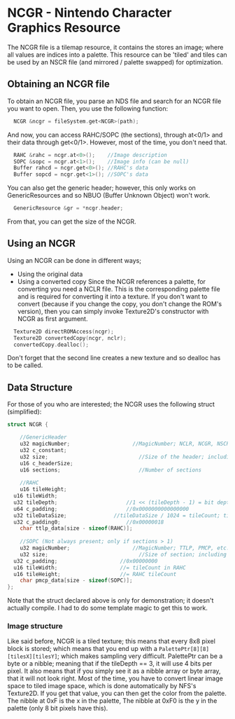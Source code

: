 # NCGR - Nintendo Character Graphics Resource
The NCGR file is a tilemap resource, it contains the stores an image; where all values are indices into a palette. This resource can be 'tiled' and tiles can be used by an NSCR file (and mirrored / palette swapped) for optimization.
## Obtaining an NCGR file
To obtain an NCGR file, you parse an NDS file and search for an NCGR file you want to open. Then, you use the following function:
```cpp
  NCGR &ncgr = fileSystem.get<NCGR>(path);
```
And now, you can access RAHC/SOPC (the sections), through at<0/1> and their data through get<0/1>. However, most of the time, you don't need that.
```cpp
  RAHC &rahc = ncgr.at<0>();    //Image description
  SOPC &sopc = ncgr.at<1>();    //Image info (can be null)
  Buffer rahcd = ncgr.get<0>(); //RAHC's data
  Buffer sopcd = ncgr.get<1>(); //SOPC's data
```
You can also get the generic header; however, this only works on GenericResources and so NBUO (Buffer Unknown Object) won't work.
```cpp
  GenericResource &gr = *ncgr.header;
```
From that, you can get the size of the NCGR.
## Using an NCGR
Using an NCGR can be done in different ways;
- Using the original data
- Using a converted copy
Since the NCGR references a palette, for converting you need a NCLR file. This is the corresponding palette file and is required for converting it into a texture. If you don't want to convert (because if you change the copy, you don't change the ROM's version), then you can simply invoke Texture2D's constructor with NCGR as first argument.
```cpp
  Texture2D directROMAccess(ncgr);
  Texture2D convertedCopy(ncgr, nclr);
  convertedCopy.dealloc();
```
Don't forget that the second line creates a new texture and so dealloc has to be called.
## Data Structure
For those of you who are interested; the NCGR uses the following struct (simplified):
```cpp
struct NCGR {

	//GenericHeader
	u32 magicNumber;					//MagicNumber; NCLR, NCGR, NSCR, etc.
	u32 c_constant;
	u32 size;						      //Size of the header; including contents
	u16 c_headerSize;
	u16 sections;						  //Number of sections
    
	//RAHC
	u16 tileHeight;
  u16 tileWidth;
  u32 tileDepth;					  //1 << (tileDepth - 1) = bit depth
  u64 c_padding;					  //0x0000000000000000
  u32 tileDataSize;				  //tileDataSize / 1024 = tileCount; tileDataSize * (2 - (tileDepth - 3)) = pixels
  u32 c_padding0;					  //0x00000018
	char ttlp_data[size - sizeof(RAHC)];
    
	//SOPC (Not always present; only if sections > 1)
	u32 magicNumber;					//MagicNumber; TTLP, PMCP, etc.
	u32 size;						      //Size of section; including contents
  u32 c_padding;				    //0x00000000
  u16 tileWidth;				    //= tileCount in RAHC
  u16 tileHeight;				    //= RAHC tileCount
	char pmcp_data[size - sizeof(SOPC)];
};
```
Note that the struct declared above is only for demonstration; it doesn't actually compile. I had to do some template magic to get this to work.
### Image structure
Like said before, NCGR is a tiled texture; this means that every 8x8 pixel block is stored; which means that you end up with a `PalettePtr[8][8][tilesX][tilesY]`; which makes sampling very difficult. PalettePtr can be a byte or a nibble; meaning that if the tileDepth == 3, it will use 4 bits per pixel. It also means that if you simply see it as a nibble array or byte array, that it will not look right. Most of the time, you have to convert linear image space to tiled image space, which is done automatically by NFS's Texture2D. If you get that value, you can then get the color from the palette. The nibble at 0xF is the x in the palette, The nibble at 0xF0 is the y in the palette (only 8 bit pixels have this).
